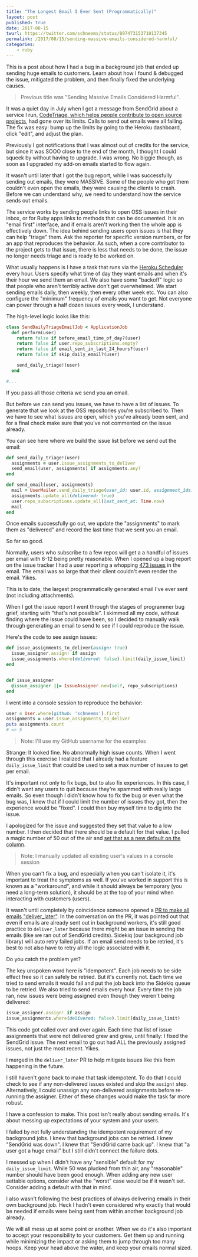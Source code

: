```yaml
---
title: "The Longest Email I Ever Sent (Programmatically)"
layout: post
published: true
date: 2017-08-15
twurl: https://twitter.com/schneems/status/897473153710137345
permalink: /2017/08/15/sending-massive-emails-considered-harmful/
categories:
    - ruby
---
```


This is a post about how I had a bug in a background job that ended up sending huge emails to customers. Learn about how I found & debugged the issue, mitigated the problem, and then finally fixed the underlying causes.

> Previous title was "Sending Massive Emails Considered Harmful".

It was a quiet day in July when I got a message from SendGrid about a service I run, [CodeTriage, which helps people contribute to open source projects](https://www.codetriage.com), had gone over its limits. Calls to send out emails were all failing. The fix was easy: bump up the limits by going to the Heroku dashboard, click "edit", and adjust the plan.

Previously I got notifications that I was almost out of credits for the service, but since it was SOOO close to the end of the month, I thought I could squeek by without having to upgrade. I was wrong. No biggie though, as soon as I upgraded my add-on emails started to flow again.

It wasn't until later that I got the bug report, while I was successfully sending out emails, they were MASSIVE. Some of the people who got them couldn't even open the emails, they were causing the clients to crash. Before we can understand why, we need to understand how the service sends out emails.

The service works by sending people links to open OSS issues in their inbox, or for Ruby apps links to methods that can be documented. It is an "email first" interface, and if emails aren't working then the whole app is effectively down. The idea behind sending users open issues is that they can help "triage" them. Ask the reporter for specific version numbers, or for an app that reproduces the behavior. As such, when a core contributor to the project gets to that issue, there is less that needs to be done, the issue no longer needs triage and is ready to be worked on.

What usually happens is I have a task that runs via the [Heroku Scheduler](https://elements.heroku.com/addons/scheduler) every hour. Users specify what time of day they want emails and when it's their hour we send them an email. We also have some "backoff" logic so that people who aren't terribly active don't get overwhelmed. We start sending emails daily, then weekly, then every other week etc. You can also configure the "minimum" frequency of emails you want to get. Not everyone can power through a half dozen issues every week, I understand.

The high-level logic looks like this:

```ruby
class SendDailyTriageEmailJob < ApplicationJob
  def perform(user)
    return false if before_email_time_of_day?(user)
    return false if user.repo_subscriptions.empty?
    return false if email_sent_in_last_24_hours?(user)
    return false if skip_daily_email?(user)

    send_daily_triage!(user)
  end

#...
```

If you pass all those criteria we send you an email.

But before we can send you issues, we have to have a list of issues.  To generate that we look at the OSS repositories you're subscribed to. Then we have to see what issues are open, which you've already been sent, and for a final check make sure that you've not commented on the issue already.

You can see here where we build the issue list before we send out the email:

```ruby
def send_daily_triage!(user)
  assignments = user.issue_assignments_to_deliver
  send_email(user, assignments) if assignments.any?
end

def send_email(user, assignments)
  mail = UserMailer.send_daily_triage(user_id: user.id, assignment_ids: assignments.pluck(:id)).deliver
  assignments.update_all(delivered: true)
  user.repo_subscriptions.update_all(last_sent_at: Time.now)
  mail
end
```

Once emails successfully go out, we update the "assignments" to mark them as "delivered" and record the last time that we sent you an email.

So far so good.

Normally, users who subscribe to a few repos will get a a handful of issues per email with 6-12 being pretty reasonable. When I opened up a bug report on the issue tracker I had a user reporting a whopping [473 issues](https://github.com/codetriage/codetriage/issues/600) in the email. The email was so large that their client couldn't even render the email. Yikes.

This is to date, the largest programmatically generated email I've ever sent (not including attachments).

When I got the issue report I went through the stages of programmer bug grief, starting with "that's not possible". I skimmed all my code, without finding where the issue could have been, so I decided to manually walk through generating an email to send to see if I could reproduce the issue.

Here's the code to see assign issues:

```ruby
def issue_assignments_to_deliver(assign: true)
  issue_assigner.assign! if assign
  issue_assignments.where(delivered: false).limit(daily_issue_limit)
end


def issue_assigner
  @issue_assigner ||= IssueAssigner.new(self, repo_subscriptions)
end
```

I went into a console session to reproduce the behavior:


```ruby
user = User.where(github: 'schneems').first
assignments = user.issue_assignments_to_deliver
puts assignments.count
# => 5
```

> Note: I'll use my GitHub username for the examples

Strange: It looked fine. No abnormally high issue counts. When I went through this exercise I realized that I already had a feature `daily_issue_limit` that could be used to set a max number of issues to get per email.

It's important not only to fix bugs, but to also fix experiences. In this case, I didn't want any users to quit because they're spammed with really large emails. So even though I didn't know how to fix the bug or even what the bug was, I knew that if I could limit the number of issues they got, then the experience would be "fixed". I could then buy myself time to dig into the issue.

I apologized for the issue and suggested they set that value to a low number. I then decided that there should be a default for that value. I pulled a magic number of 50 out of the air and [set that as a new default on the column](https://github.com/codetriage/codetriage/pull/601).

> Note: I manually updated all existing user's values in a console session

When you can't fix a bug, and especially when you can't isolate it, it's important to treat the symptoms as well. If you've worked in support this is known as a "workaround", and while it should always be temporary (you need a long-term solution), it should be at the top of your mind when interacting with customers (users).

It wasn't until completely by coincidence someone opened a [PR to make all emails "deliver_later"](https://github.com/codetriage/codetriage/pull/602). In the conversation on the PR, it was pointed out that even if emails are already sent out in background workers, it's still good practice to `deliver_later` because there might be an issue in sending the emails (like we ran out of SendGrid credits). Sidekiq (our background job library) will auto retry failed jobs. If an email send needs to be retried, it's best to not also have to retry all the logic associated with it.

Do you catch the problem yet?

The key unspoken word here is "idempotent". Each job needs to be side effect free so it can safely be retried. But it's currently not. Each time we tried to send emails it would fail and put the job back into the Sidekiq queue to be retried. We also tried to send emails every hour. Every time the job ran, new issues were being assigned even though they weren't being delivered:

```ruby
issue_assigner.assign! if assign
issue_assignments.where(delivered: false).limit(daily_issue_limit)
```

This code got called over and over again. Each time that list of issue assignments that were not delivered grew and grew, until finally: I fixed the SendGrid issue. The next email to go out had ALL the previously assigned issues, not just the most recent. Yikes.

I merged in the `deliver_later` PR to help mitigate issues like this from happening in the future.

I still haven't gone back to make that task idempotent. To do that I could check to see if any non-delivered issues existed and skip the `assign!` step. Alternatively, I could unassign any non-delivered assignments before re-running the assigner. Either of these changes would make the task far more robust.

I have a confession to make. This post isn't really about sending emails. It's about messing up expectations of your system and your users.

I failed by not fully understanding the idempotent requirement of my background jobs. I knew that background jobs can be retried. I knew "SendGrid was down". I knew that "SendGrid came back up". I knew that "a user got a huge email" but I still didn't connect the failure dots.

I messed up when I didn't have any "sensible" default for my `daily_issue_limit`. While 50 was plucked from thin air, any "reasonable" number should have been good enough. When adding any new user settable options, consider what the "worst" case would be if it wasn't set. Consider adding a default with that in mind.

I also wasn't following the best practices of always delivering emails in their own background job. Heck I hadn't even considered why exactly that would be needed if emails were being sent from within another background job already.

We will all mess up at some point or another. When we do it's also important to accept your responsibility to your customers. Get them up and running while minimizing the impact or asking them to jump through too many hoops. Keep your head above the water, and keep your emails normal sized.


